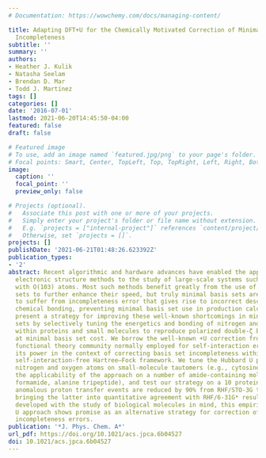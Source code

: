 ```yaml
---
# Documentation: https://wowchemy.com/docs/managing-content/

title: Adapting DFT+U for the Chemically Motivated Correction of Minimal Basis Set
  Incompleteness
subtitle: ''
summary: ''
authors:
- Heather J. Kulik
- Natasha Seelam
- Brendan D. Mar
- Todd J. Martínez
tags: []
categories: []
date: '2016-07-01'
lastmod: 2021-06-20T14:45:50-04:00
featured: false
draft: false

# Featured image
# To use, add an image named `featured.jpg/png` to your page's folder.
# Focal points: Smart, Center, TopLeft, Top, TopRight, Left, Right, BottomLeft, Bottom, BottomRight.
image:
  caption: ''
  focal_point: ''
  preview_only: false

# Projects (optional).
#   Associate this post with one or more of your projects.
#   Simply enter your project's folder or file name without extension.
#   E.g. `projects = ["internal-project"]` references `content/project/deep-learning/index.md`.
#   Otherwise, set `projects = []`.
projects: []
publishDate: '2021-06-21T01:48:26.623392Z'
publication_types:
- '2'
abstract: Recent algorithmic and hardware advances have enabled the application of
  electronic structure methods to the study of large-scale systems such as proteins
  with O(103) atoms. Most such methods benefit greatly from the use of reduced basis
  sets to further enhance their speed, but truly minimal basis sets are well-known
  to suffer from incompleteness error that gives rise to incorrect descriptions of
  chemical bonding, preventing minimal basis set use in production calculations. We
  present a strategy for improving these well-known shortcomings in minimal basis
  sets by selectively tuning the energetics and bonding of nitrogen and oxygen atoms
  within proteins and small molecules to reproduce polarized double-ζ basis set geometries
  at minimal basis set cost. We borrow the well-known +U correction from the density
  functional theory community normally employed for self-interaction errors and demonstrate
  its power in the context of correcting basis set incompleteness within a formally
  self-interaction-free Hartree–Fock framework. We tune the Hubbard U parameters for
  nitrogen and oxygen atoms on small-molecule tautomers (e.g., cytosine), demonstrate
  the applicability of the approach on a number of amide-containing molecules (e.g.,
  formamide, alanine tripeptide), and test our strategy on a 10 protein test set where
  anomalous proton transfer events are reduced by 90% from RHF/STO-3G to RHF/STO-3G+U,
  bringing the latter into quantitative agreement with RHF/6-31G* results. Although
  developed with the study of biological molecules in mind, this empirically tuned
  U approach shows promise as an alternative strategy for correction of basis set
  incompleteness errors.
publication: '*J. Phys. Chem. A*'
url_pdf: https://doi.org/10.1021/acs.jpca.6b04527
doi: 10.1021/acs.jpca.6b04527
---
```

